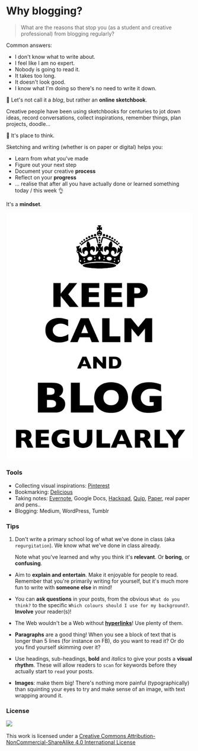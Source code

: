 # Why blogging?

> What are the reasons that stop you (as a student and creative professional) from blogging regularly?

Common answers:

* I don't know what to write about.
* I feel like I am no expert.
* Nobody is going to read it.
* It takes too long.
* It doesn't look good.
* I know what I'm doing so there's no need to write it down.

:pencil: Let's not call it a *blog*, but rather an **online sketchbook**. 

Creative people have been using sketchbooks for centuries to jot down ideas, record conversations, collect inspirations, remember things, plan projects, doodle...

:thought_balloon: It's place to think. 

Sketching and writing (whether is on paper or digital) helps you:

* Learn from what you've made
* Figure out your next step
* Document your creative **process**
* Reflect on your **progress**
* ... realise that after all you have actually done or learned something today / this week :ok_hand:

<!--We don’t ask you to keep an *online sketchbook* to fill your time. Documenting your project through a blog helps you develop your **critical thinking and analysis skills**. Just writing all positive, unspecific things about a project doesn’t exercise those analytic mind muscles.-->

It's a **mindset**.

![blog ON](assets/keep-calm.png)


### Tools

* Collecting visual inspirations: [Pinterest](https://uk.pinterest.com/)
* Bookmarking: [Delicious](https://delicious.com/)
* Taking notes: [Evernote](https://evernote.com/), Google Docs, [Hackpad](https://hackpad.com/), [Quip](https://quip.com), [Paper](https://www.fiftythree.com/paper), real paper and pens.. 
* Blogging: Medium, WordPress, Tumblr 

### Tips

1. Don't write a primary school log of what we've done in class (aka `regurgitation`). We know what we've done in class already. 

	Note what you've learned and why you think it's **relevant**. Or **boring**, or **confusing**.

* Aim to **explain and entertain**. Make it enjoyable for people to read. Remember that you're primarily writing for yourself, but it's much more fun to write with **someone else** in mind!

* You can **ask questions** in your posts, from the obvious `What do you think?` to the specific `Which colours should I use for my background?`. **Involve** your reader(s)! 

* The Web wouldn't be a Web without **[hyperlinks](http://en.wikipedia.org/wiki/Hyperlink)**! Use plenty of them.

* **Paragraphs** are a good thing! When you see a block of text that is longer than 5 lines (for instance on FB), do you want to read it? Or do you find yourself skimming over it?  
 
* Use headings, sub-headings, **bold** and *italics* to give your posts a **visual rhythm**. These will allow readers to `scan` for keywords before they actually start to `read` your posts. 

* **Images**: make them big! There's nothing more painful (typographically) than squinting your eyes to try and make sense of an image, with text wrapping around it.



### License

[![](https://i.creativecommons.org/l/by-nc-sa/4.0/88x31.png)](http://creativecommons.org/licenses/by-nc-sa/4.0)

This work is licensed under a [Creative Commons Attribution-NonCommercial-ShareAlike 4.0 International License ](http://creativecommons.org/licenses/by-nc-sa/4.0)


